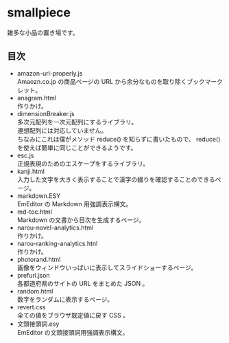 # smallpiece
雑多な小品の置き場です。

## 目次
* amazon-url-properly.js  
  Amaozn.co.jp の商品ページの URL から余分なものを取り除くブックマークレット。
* anagram.html  
  作りかけ。
* dimensionBreaker.js  
  多次元配列を一次元配列にするライブラリ。  
  連想配列には対応していません。  
  ちなみにこれは僕がメソッド reduce() を知らずに書いたもので、 reduce() を使えば簡単に同じことができるようです。
* esc.js  
  正規表現のためのエスケープをするライブラリ。
* kanji.html  
  入力した文字を大きく表示することで漢字の綴りを確認することのできるページ。
* markdown.ESY  
  EmEditor の Markdown 用強調表示構文。
* md-toc.html  
  Markdown の文書から目次を生成するページ。
* narou-novel-analytics.html  
  作りかけ。
* narou-ranking-analytics.htnl  
  作りかけ。
* photorand.html  
  画像をウィンドウいっぱいに表示してスライドショーするページ。
* prefurl.json  
  各都道府県のサイトの URL をまとめた JSON 。
* random.html  
  数字をランダムに表示するページ。
* revert.css  
  全ての値をブラウザ既定値に戻す CSS 。
* 文頭接頭詞.esy  
  EmEditor の文頭接頭詞用強調表示構文。
